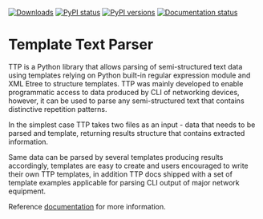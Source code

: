 [![Downloads](https://pepy.tech/badge/ttp)](https://pepy.tech/project/ttp)
[![PyPI status](https://img.shields.io/pypi/status/ttp.svg)](https://pypi.python.org/pypi/ttp/)
[![PyPI versions](https://img.shields.io/pypi/pyversions/ttp.svg)](https://pypi.python.org/pypi/ttp/)
[![Documentation status](https://readthedocs.org/projects/ttp/badge/?version=latest)](http://ttp.readthedocs.io/?badge=latest)

# Template Text Parser

TTP is a Python library that allows parsing of semi-structured text data using templates relying on Python built-in regular expression module and XML Etree to structure templates. TTP was mainly developed to enable programmatic access to data produced by CLI of networking devices, however, it can be used to parse any semi-structured text that contains distinctive repetition patterns.

In the simplest case TTP takes two files as an input - data that needs to be parsed and template, returning results structure that contains extracted information.

Same data can be parsed by several templates producing results accordingly, templates are easy to create and users encouraged to write their own TTP templates, in addition TTP docs shipped with a set of template examples applicable for parsing CLI output of major network equipment.

Reference [documentation](https://ttp.readthedocs.io) for more information.